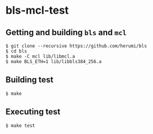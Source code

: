 # bls-mcl-test

## Getting and building `bls` and `mcl`
```
$ git clone --recursive https://github.com/herumi/bls
$ cd bls
$ make -C mcl lib/libmcl.a
$ make BLS_ETH=1 lib/libbls384_256.a
``` 

## Building test
```
$ make
```

## Executing test
```
$ make test
```
